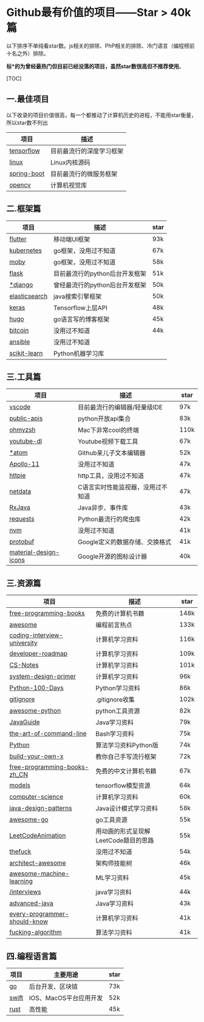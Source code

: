 # Github最有价值的项目——Star > 40k篇

以下排序不单纯看star数。js相关的排除、PhP相关的排除、冷门语言（编程榜前十名之外）排除。

**标*的为曾经最热门但目前已经没落的项目，虽然star数很高但不推荐使用**。

[TOC]

## 一.最佳项目

以下收录的项目价值很高，每一个都推动了计算机历史的进程，不能用star衡量，所以star数不列出

| 项目                                                         | 描述                     |
| ------------------------------------------------------------ | ------------------------ |
| [tensorflow](https://github.com/tensorflow/tensorflow)       | 目前最流行的深度学习框架 |
| [linux](https://github.com/torvalds/linux)                   | Linux内核源码            |
| [spring-boot](https://github.com/spring-projects/spring-boot) | 目前最流行的微服务框架   |
| [opencv](https://github.com/opencv/opencv)                   | 计算机视觉库             |

## 二.框架篇

| 项目                                                         | 描述                           | star |
| ------------------------------------------------------------ | ------------------------------ | ---- |
| [flutter](https://github.com/flutter/flutter)                | 移动端UI框架                   | 93k  |
| [kubernetes](https://github.com/kubernetes/kubernetes)       | go框架，没用过不知道           | 67k  |
| [moby](https://github.com/moby/moby)                         | go框架，没用过不知道           | 58k  |
| [flask](https://github.com/pallets/flask)                    | 目前最流行的python后台开发框架 | 51k  |
| [*django](https://github.com/django/django)                  | 曾经最流行的python后台开发框架 | 50k  |
| [elasticsearch](https://github.com/elastic/elasticsearch)    | java搜索引擎框架               | 50k  |
| [keras](https://github.com/keras-team/keras)                 | Tensorflow上层API              | 48k  |
| [hugo](https://github.com/gohugoio/hugo)                     | go语言写的博客框架             | 45k  |
| [bitcoin](https://github.com/bitcoin/bitcoin)                | 没用过不知道                   | 44k  |
| [ansible](https://github.com/ansible/ansible)                | 没用过不知道                   |      |
| [scikit-learn](https://github.com/scikit-learn/scikit-learn) | Python机器学习库               |      |

## 三.工具篇

| 项目                                                         | 描述                              | star |
| ------------------------------------------------------------ | --------------------------------- | ---- |
| [vscode](https://github.com/microsoft/vscode)                | 目前最流行的编辑器/轻量级IDE      | 97k  |
| [public-apis](https://github.com/public-apis/public-apis)    | python开放api集合                 | 83k  |
| [ohmyzsh](https://github.com/ohmyzsh/ohmyzsh)                | Mac下非常cool的终端               | 110k |
| [youtube-dl](https://github.com/ytdl-org/youtube-dl)         | Youtube视频下载工具               | 67k  |
| [*atom](https://github.com/atom/atom)                        | Github亲儿子文本编辑器            | 52k  |
| [Apollo-11](https://github.com/chrislgarry/Apollo-11)        | 没用过不知道                      | 47k  |
| [httpie](https://github.com/jakubroztocil/httpie)            | http工具，没用过不知道            | 47k  |
| [netdata](https://github.com/netdata/netdata)                | C语言实时性能监视器，没用过不知道 | 47k  |
| [RxJava](https://github.com/ReactiveX/RxJava)                | Java异步、事件库                  | 43k  |
| [requests](https://github.com/psf/requests)                  | Python最流行的爬虫库              | 42k  |
| [nvm](https://github.com/nvm-sh/nvm)                         | 没用过不知道                      | 41k  |
| [protobuf](https://github.com/protocolbuffers/protobuf)      | Google定义的数据存储、交换格式    | 41k  |
| [material-design-icons](https://github.com/google/material-design-icons) | Google开源的图标设计器            | 40k  |



## 三.资源篇

| 项目                                                         | 描述                                 | star |
| ------------------------------------------------------------ | ------------------------------------ | ---- |
| [free-programming-books](https://github.com/EbookFoundation/free-programming-books) | 免费的计算机书籍                     | 148k |
| [awesome](https://github.com/sindresorhus/awesome)           | 编程前言热点                         | 133k |
| [coding-interview-university](https://github.com/jwasham/coding-interview-university) | 计算机学习资料                       | 116k |
| [developer-roadmap](https://github.com/kamranahmedse/developer-roadmap) | 计算机学习资料                       | 109k |
| [CS-Notes](https://github.com/CyC2018/CS-Notes)              | 计算机学习资料                       | 101k |
| [system-design-primer](https://github.com/donnemartin/system-design-primer) | 计算机学习资料                       | 96k  |
| [Python-100-Days](https://github.com/jackfrued/Python-100-Days) | Python学习资料                       | 86k  |
| [gitignore](https://github.com/github/gitignore)             | .gitignore收集                       | 102k |
| [awesome-python](https://github.com/vinta/awesome-python)    | python工具资源                       | 82k  |
| [JavaGuide](https://github.com/Snailclimb/JavaGuide)         | Java学习资料                         | 79k  |
| [the-art-of-command-line](https://github.com/jlevy/the-art-of-command-line) | Bash学习资料                         | 75k  |
| [Python](https://github.com/TheAlgorithms/Python)            | 算法学习资料Python版                 | 74k  |
| [build-your-own-x](https://github.com/danistefanovic/build-your-own-x) | 教你自己手写流行框架                 | 72k  |
| [free-programming-books-zh_CN](https://github.com/justjavac/free-programming-books-zh_CN) | 免费的中文计算机书籍                 | 67k  |
| [models](https://github.com/tensorflow/models)               | tensorflow模型资源                   | 64k  |
| [computer-science](https://github.com/ossu/computer-science) | 计算机学习资料                       | 60k  |
| [java-design-patterns](https://github.com/iluwatar/java-design-patterns) | Java设计模式学习资料                 | 58k  |
| [awesome-go](https://github.com/avelino/awesome-go)          | go工具资源                           | 55k  |
| [LeetCodeAnimation](https://github.com/MisterBooo/LeetCodeAnimation) | 用动画的形式呈现解LeetCode题目的思路 | 55k  |
| [thefuck](https://github.com/nvbn/thefuck)                   | 没用过不知道                         | 54k  |
| [architect-awesome](https://github.com/xingshaocheng/architect-awesome) | 架构师技能树                         | 46k  |
| [awesome-machine-learning](https://github.com/josephmisiti/awesome-machine-learning) | ML学习资料                           | 45k  |
| [/interviews](https://github.com/kdn251/interviews)          | java学习资料                         | 44k  |
| [advanced-java](https://github.com/doocs/advanced-java)      | Java学习资料                         | 43k  |
| [every-programmer-should-know](https://github.com/mtdvio/every-programmer-should-know) | 计算机学习资料                       | 41k  |
| [fucking-algorithm](https://github.com/labuladong/fucking-algorithm) | 算法学习资料                         | 41k  |

## 四.编程语言篇

| 项目                                      | 主要用途               | star |
| ----------------------------------------- | ---------------------- | ---- |
| [go](https://github.com/golang/go)        | 后台开发、区块链       | 73k  |
| [swift](https://github.com/apple/swift)   | IOS、MacOS平台应用开发 | 52k  |
| [rust](https://github.com/rust-lang/rust) | 高性能                 | 45k  |

